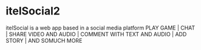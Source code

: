 # itelSocial2
itelSocial is a web app based in a social media platform
PLAY GAME |  CHAT | SHARE VIDEO AND AUDIO | COMMENT WITH TEXT AND AUDIO | ADD STORY | AND SOMUCH MORE 
